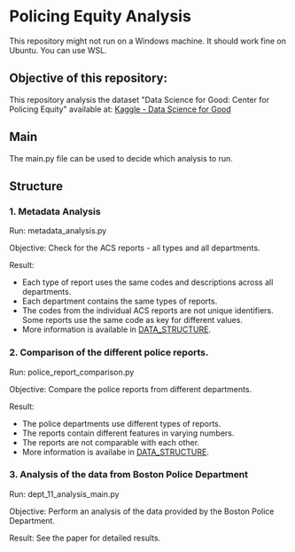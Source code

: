 # Policing Equity Analysis

This repository might not run on a Windows machine. It should work fine on Ubuntu. You can use WSL.

## Objective of this repository:
This repository analysis the dataset "Data Science for Good: Center for Policing Equity"
available at: [Kaggle - Data Science for Good](https://www.kaggle.com/datasets/center-for-policing-equity/data-science-for-good)


## Main
The main.py file can be used to decide which analysis to run.

## Structure
### 1. Metadata Analysis
Run: metadata_analysis.py

Objective: Check for the ACS reports - all types and all departments.

Result:
- Each type of report uses the same codes and descriptions across all departments.
- Each department contains the same types of reports.
- The codes from the individual ACS reports are not unique identifiers. Some reports use the same code as key for different values.
- More information is available in [DATA_STRUCTURE](DATA_STRUCTURE.md).

### 2. Comparison of the different police reports.
Run: police_report_comparison.py

Objective: Compare the police reports from different departments.

Result:
- The police departments use different types of reports.
- The reports contain different features in varying numbers.
- The reports are not comparable with each other.
- More information is availabe in [DATA_STRUCTURE](DATA_STRUCTURE.md).


### 3. Analysis of the data from Boston Police Department
Run: dept_11_analysis_main.py

Objective: Perform an analysis of the data provided by the Boston Police Department.

Result: See the paper for detailed results.